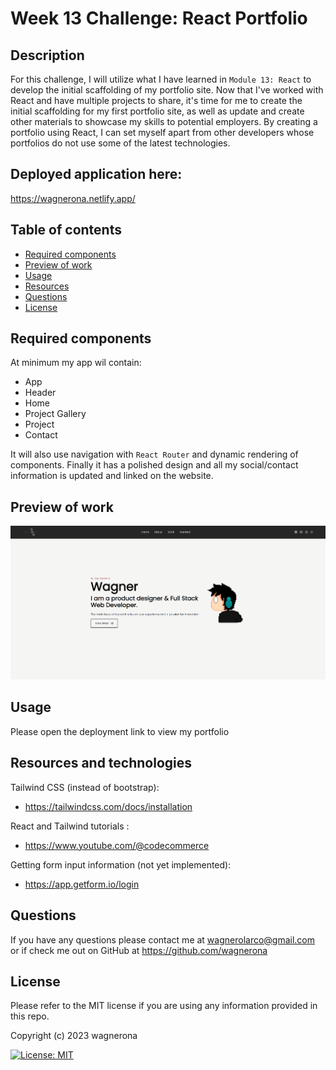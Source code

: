 # Week 13 Challenge: React Portfolio 

## Description

For this challenge, I will utilize what I have learned in `Module 13: React` to develop the initial scaffolding of my portfolio site. Now that I've worked with React and have multiple projects to share, it's time for me to create the initial scaffolding for my first portfolio site, as well as update and create other materials to showcase my skills to potential employers. By creating a portfolio using React, I can set myself apart from other developers whose portfolios do not use some of the latest technologies.

## Deployed application here:
https://wagnerona.netlify.app/


## Table of contents

- [Required components](#required-components)
- [Preview of work](#preview-of-work)
- [Usage](#usage)
- [Resources](#resources-and-technologies)
- [Questions](#questions)
- [License](#license)

## Required components

At minimum my app wil contain:
- App
- Header
- Home
- Project Gallery
- Project
- Contact

It will also use navigation with `React Router` and dynamic rendering of components. Finally it has a polished design and all my social/contact information is updated and linked on the website. 

## Preview of work 

  <img src = "src/assets/preview.png">

  
## Usage

Please open the deployment link to view my  portfolio

## Resources and technologies 

Tailwind CSS (instead of bootstrap):
- https://tailwindcss.com/docs/installation

React and Tailwind tutorials :
- https://www.youtube.com/@codecommerce

Getting form input information (not yet implemented):
- https://app.getform.io/login


## Questions

If you have any questions please contact me at wagnerolarco@gmail.com or if check me out on GitHub at https://github.com/wagnerona

## License

Please refer to the MIT license if you are using any information provided in this repo. 

Copyright (c) 2023 wagnerona

[![License: MIT](https://img.shields.io/badge/License-MIT-yellow.svg)](https://opensource.org/licenses/MIT)


